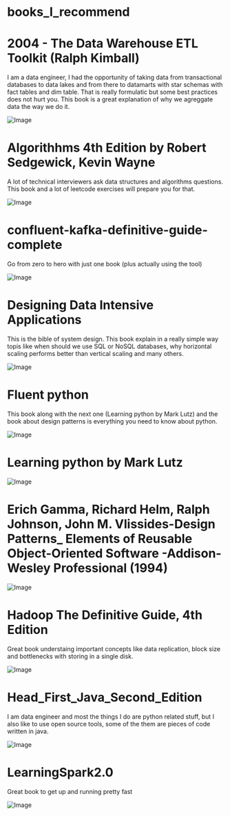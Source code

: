 # books_I_recommend

# 2004 - The Data Warehouse ETL Toolkit (Ralph Kimball)

I am a data engineer, I had the opportunity of taking data from transactional databases to data lakes and from there to datamarts with star schemas with fact tables and dim table. That is really formulatic but some best practices does not hurt you. This book is a great explanation of why we agreggate data the way we do it.

![Image](img/data_modeling.png "data modeling")

# Algorithhms 4th Edition by Robert Sedgewick, Kevin Wayne

A lot of technical interviewers ask data structures and algorithms questions. This book and a lot of leetcode exercises will prepare you for that.

![Image](img/algorithms.png "algorithms")

# confluent-kafka-definitive-guide-complete

Go from zero to hero with just one book (plus actually using the tool) 

![Image](img/kafka.png "kafka")

# Designing Data Intensive Applications

This is the bible of system design. This book explain in a really simple way topis like  when should we use SQL or NoSQL databases, why horizontal scaling performs better than vertical scaling and many others.

![Image](img/dda.png "dda")

# Fluent python

This book along with the next one (Learning python by Mark Lutz) and the book about design patterns is everything you need to know about python.

![Image](img/fluentPython.png "fluentPython")

# Learning python by Mark Lutz

![Image](img/learningPython.png "learningPython")

# Erich Gamma, Richard Helm, Ralph Johnson, John M. Vlissides-Design Patterns_ Elements of Reusable Object-Oriented Software  -Addison-Wesley Professional (1994)

![Image](img/designPatterns.png "designPatterns")

# Hadoop The Definitive Guide, 4th Edition

Great book understaing important concepts like data replication, block size and bottlenecks with storing in a single disk.

![Image](img/hadoop.png "hadoop")

# Head_First_Java_Second_Edition

I am data engineer and most the things I do are python related stuff, but I also like to use open source tools, some of the them are pieces of code written in java.

![Image](img/Head_First_Java_Second_Edition.png "Head_First_Java_Second_Edition")

# LearningSpark2.0

Great book to get up and running pretty fast

![Image](img/learningspark.png "learningspark")